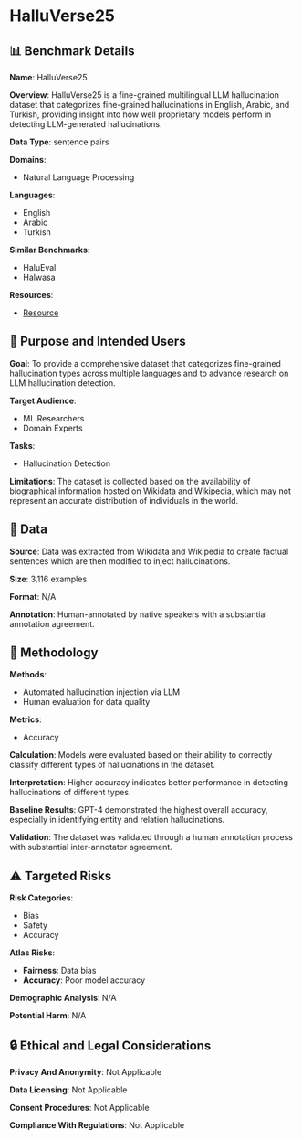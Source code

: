 # HalluVerse25

## 📊 Benchmark Details

**Name**: HalluVerse25

**Overview**: HalluVerse25 is a fine-grained multilingual LLM hallucination dataset that categorizes fine-grained hallucinations in English, Arabic, and Turkish, providing insight into how well proprietary models perform in detecting LLM-generated hallucinations.

**Data Type**: sentence pairs

**Domains**:
- Natural Language Processing

**Languages**:
- English
- Arabic
- Turkish

**Similar Benchmarks**:
- HaluEval
- Halwasa

**Resources**:
- [Resource](N/A)

## 🎯 Purpose and Intended Users

**Goal**: To provide a comprehensive dataset that categorizes fine-grained hallucination types across multiple languages and to advance research on LLM hallucination detection.

**Target Audience**:
- ML Researchers
- Domain Experts

**Tasks**:
- Hallucination Detection

**Limitations**: The dataset is collected based on the availability of biographical information hosted on Wikidata and Wikipedia, which may not represent an accurate distribution of individuals in the world.

## 💾 Data

**Source**: Data was extracted from Wikidata and Wikipedia to create factual sentences which are then modified to inject hallucinations.

**Size**: 3,116 examples

**Format**: N/A

**Annotation**: Human-annotated by native speakers with a substantial annotation agreement.

## 🔬 Methodology

**Methods**:
- Automated hallucination injection via LLM
- Human evaluation for data quality

**Metrics**:
- Accuracy

**Calculation**: Models were evaluated based on their ability to correctly classify different types of hallucinations in the dataset.

**Interpretation**: Higher accuracy indicates better performance in detecting hallucinations of different types.

**Baseline Results**: GPT-4 demonstrated the highest overall accuracy, especially in identifying entity and relation hallucinations.

**Validation**: The dataset was validated through a human annotation process with substantial inter-annotator agreement.

## ⚠️ Targeted Risks

**Risk Categories**:
- Bias
- Safety
- Accuracy

**Atlas Risks**:
- **Fairness**: Data bias
- **Accuracy**: Poor model accuracy

**Demographic Analysis**: N/A

**Potential Harm**: N/A

## 🔒 Ethical and Legal Considerations

**Privacy And Anonymity**: Not Applicable

**Data Licensing**: Not Applicable

**Consent Procedures**: Not Applicable

**Compliance With Regulations**: Not Applicable
